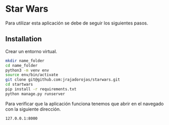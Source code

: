 # Star Wars


Para utilizar esta aplicación se debe de seguir los siguientes pasos.

## Installation

Crear un entorno virtual.

```sh
mkdir name_folder
cd name_folder
python3 -m venv env
source env/bin/activate
git clone git@github.com:jrajadorojas/starwars.git
cd startwars
pip install -r requirements.txt
python manage.py runserver
```

Para verificar que la aplicación funciona tenemos que abrir en el navegado con la siguiente dirección.

```sh
127.0.0.1:8000
```

